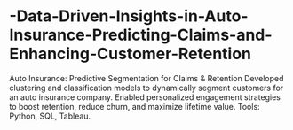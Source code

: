 # -Data-Driven-Insights-in-Auto-Insurance-Predicting-Claims-and-Enhancing-Customer-Retention
Auto Insurance: Predictive Segmentation for Claims &amp; Retention Developed clustering and classification models to dynamically segment customers for an auto insurance company. Enabled personalized engagement strategies to boost retention, reduce churn, and maximize lifetime value. Tools: Python, SQL, Tableau.
